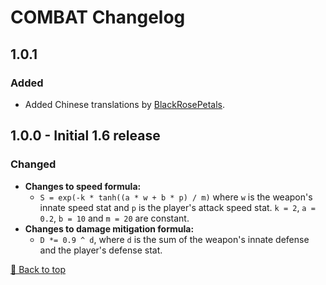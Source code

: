﻿# COMBAT Changelog

## 1.0.1

### Added

* Added Chinese translations by [BlackRosePetals](https://github.com/BlackRosePetals).

## 1.0.0 - Initial 1.6 release

### Changed

* **Changes to speed formula:**
    * ```S = exp(-k * tanh((a * w + b * p) / m)``` where `w` is the weapon's innate speed stat and `p` is the player's attack speed stat. `k = 2`, `a = 0.2`, `b = 10` and `m = 20` are constant.
* **Changes to damage mitigation formula:**
    * ```D *= 0.9 ^ d```, where `d` is the sum of the weapon's innate defense and the player's defense stat.

[🔼 Back to top](#combat-changelog)
